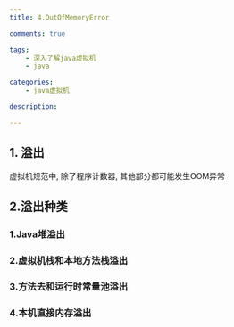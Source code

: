 ```yaml
---
title: 4.OutOfMemoryError

comments: true    

tags: 
    - 深入了解java虚拟机
    - java

categories: 
    - java虚拟机

description: 

---
```


## 1. 溢出

虚拟机规范中, 除了程序计数器, 其他部分都可能发生OOM异常

## 2.溢出种类

### 1.Java堆溢出
### 2.虚拟机栈和本地方法栈溢出
### 3.方法去和运行时常量池溢出
### 4.本机直接内存溢出

     

<!--more-->
 


